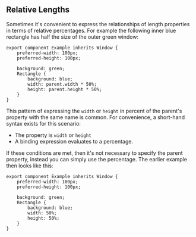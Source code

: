 ## Relative Lengths

Sometimes it's convenient to express the relationships of length properties in terms of relative percentages.
For example the following inner blue rectangle has half the size of the outer green window:

```slint
export component Example inherits Window {
    preferred-width: 100px;
    preferred-height: 100px;

    background: green;
    Rectangle {
        background: blue;
        width: parent.width * 50%;
        height: parent.height * 50%;
    }
}
```

This pattern of expressing the `width` or `height` in percent of the parent's property with the same name is
common. For convenience, a short-hand syntax exists for this scenario:

-   The property is `width` or `height`
-   A binding expression evaluates to a percentage.

If these conditions are met, then it's not necessary to specify the parent property, instead you can simply
use the percentage. The earlier example then looks like this:

```slint
export component Example inherits Window {
    preferred-width: 100px;
    preferred-height: 100px;

    background: green;
    Rectangle {
        background: blue;
        width: 50%;
        height: 50%;
    }
}
```
